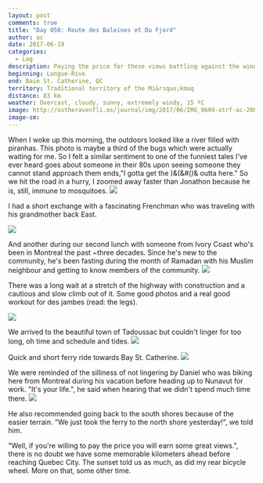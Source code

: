 ```yaml
---
layout: post
comments: true
title: "Day 050: Route des Baleines et Du Fjord"
author: ac
date: 2017-06-19
categories:
  - Log
description: Paying the price for these views battling against the wind.
beginning: Longue-Rive
end: Baie St. Catherine, QC
territory: Traditional territory of the Mi&rsquo;kmaq 
distance: 83 km
weather: Overcast, cloudy, sunny, extremely windy, 15 ºC
image: http://astheravenfli.es/journal/img/2017/06/IMG_9699-atrf-ac-2000-web.jpg
image-sm:
---
```


When I woke up this morning, the outdoors looked like a river filled with piranhas. This photo is maybe a third of the bugs which were actually waiting for me. So I felt a similar sentiment to one of the funniest tales I've ever heard goes about someone in their 80s upon seeing someone they cannot stand approach them ends,"I gotta get the )&(&*#()*& outta here." So we hit the road in a hurry, I zoomed away faster than Jonathon because he is, still, immune to mosquitoes.
<img src="http://astheravenfli.es/journal/img/2017/06/IMG_9696-atrf-ac-2000-web.jpg">

I had a short exchange with a fascinating Frenchman who was traveling with his grandmother back East. 

<img src="http://astheravenfli.es/journal/img/2017/06/IMG_9700-atrf-ac-2000-web.jpg">

And another during our second lunch with someone from Ivory Coast who's been in Montreal the past ~three decades. Since he's new to the community, he's been fasting during the month of Ramadan with his Muslim neighbour and getting to know members of the community. 
<img src="http://astheravenfli.es/journal/img/2017/06/IMG_9704-atrf-ac-2000-web.jpg">

There was a long wait at a stretch of the highway with construction and a cautious and slow climb out of it. Some good photos and a real good workout for des jambes (read: the legs).

<img src="http://astheravenfli.es/journal/img/2017/06/IMG_9711-atrf-ac-2000-web.jpg">

We arrived to the beautiful town of Tadoussac but couldn't linger for too long, oh time and schedule and tides. 
<img src="http://astheravenfli.es/journal/img/2017/06/IMG_9716-atrf-ac-2000-web.jpg">

Quick and short ferry ride towards Bay St. Catherine.
<img src="http://astheravenfli.es/journal/img/2017/06/IMG_9722-atrf-ac-2000-web.jpg">

We were reminded of the silliness of not lingering by Daniel who was biking here from Montreal during his vacation before heading up to Nunavut for work. "It's your life.", he said when hearing that we didn't spend much time there.
<img src="http://astheravenfli.es/journal/img/2017/06/IMG_9744-atrf-ac-2000-web.jpg">

He also recommended going back to the south shores because of the easier terrain. "We just took the ferry to the north shore yesterday!", we told him. 

"Well, if you're willing to pay the price you will earn some great views.", there is no doubt we have some memorable kilometers ahead before reaching Quebec City. The sunset told us as much, as did my rear bicycle wheel. More on that, some other time.